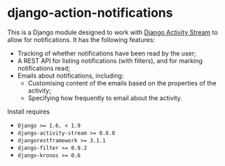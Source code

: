 # django-action-notifications

This is a Django module designed to work with [Django Activity Stream](https://github.com/justquick/django-activity-stream) to allow for notifications. It has the following features:

- Tracking of whether notifications have been read by the user;
- A REST API for listing notifications (with filters), and for marking notifications read;
- Emails about notifications, including:
    - Customising content of the emails based on the properties of the activity;
    - Specifying how frequently to email about the activity.

Install requires

- `Django >= 1.6, < 1.9`
- `django-activity-stream >= 0.6.0`
- `djangorestframework >= 3.1.1`
- `django-filter >= 0.9.2`
- `django-kronos >= 0.6`